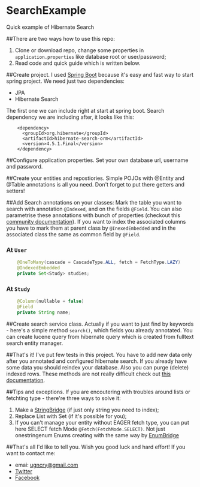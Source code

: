 # SearchExample
Quick example of Hibernate Search

##There are two ways how to use this repo:
  1. Clone or download repo, change some properties in `application.properties` like database root or user/password;
  2. Read code and quick guide which is written below.

##Create project.
I used [Spring Boot](http://start.spring.io/) because it's easy and fast way to start spring project. We need just two dependencies:
* JPA
* Hibernate Search

The first one we can include right at start at spring boot. Search dependency we are including after, it looks like this:
```
    <dependency>
      <groupId>org.hibernate</groupId>
      <artifactId>hibernate-search-orm</artifactId>
      <version>4.5.1.Final</version>
    </dependency>
```

##Configure application properties.
Set your own database url, username and password.

##Create your entities and repostiories.
Simple POJOs with @Entity and @Table annotations is all you need. Don't forget to put there getters and setters!

##Add Search annotations on your classes:
Mark the table you want to search with annotation `@Indexed`, and on the fields `@Field`. You can also parametrise these annotations with bunch of properties (checkout this [community documentation](https://docs.jboss.org/hibernate/stable/search/reference/en-US/html_single/#_defining_fields_for_indexing)).
If you want to index the associated columns you have to mark them at parent class by `@InexedEmbedded` and in the associated class the same as common field by `@Field`.

### At `User` 
```java
    @OneToMany(cascade = CascadeType.ALL, fetch = FetchType.LAZY)
    @IndexedEmbedded
    private Set<Study> studies;
```

### At `Study`
```java
    @Column(nullable = false)
    @Field
    private String name;
```

##Create search service class.
Actually if you want to just find by keywords - here's a simple method `search()`, which fields you already annotated. You can create lucene query from hibernate query which is created from fulltext search entity manager.

##That's it! 
I've put few tests in this project. You have to add new data only after you annotated and configured hibernate search. If you already have some data you should reindex your database. Also you can purge (delete) indexed rows. These methods are not really difficult check out [this documentation](https://docs.jboss.org/hibernate/search/3.2/reference/en/html/manual-index-changes.html). 

##Tips and exceptions.
If you are encoutering with troubles around lists or fetchting type - there're three ways to solve it:
  1. Make a [StringBridge](https://docs.jboss.org/hibernate/search/4.1/api/org/hibernate/search/bridge/builtin/StringBridge.html) (if just only string you need to index);
  2. Replace List with Set (if it's possible for you);
  3. If you can't manage your entity without EAGER fetch type, you can put here SELECT fetch Mode `@Fetch(FetchMode.SELECT)`.
Not just onestringenum Enums creating with the same way by [EnumBridge](https://docs.jboss.org/hibernate/search/4.1/api/org/hibernate/search/bridge/builtin/EnumBridge.html)

##That's all I'd like to tell you. Wish you good luck and hard effort!
If you want to contact me: 
  * emai: ugncry@gmail.com
  * [Twitter](https://twitter.com/ugncry)
  * [Facebook](https://www.facebook.com/eugene.cryshtal)
  
